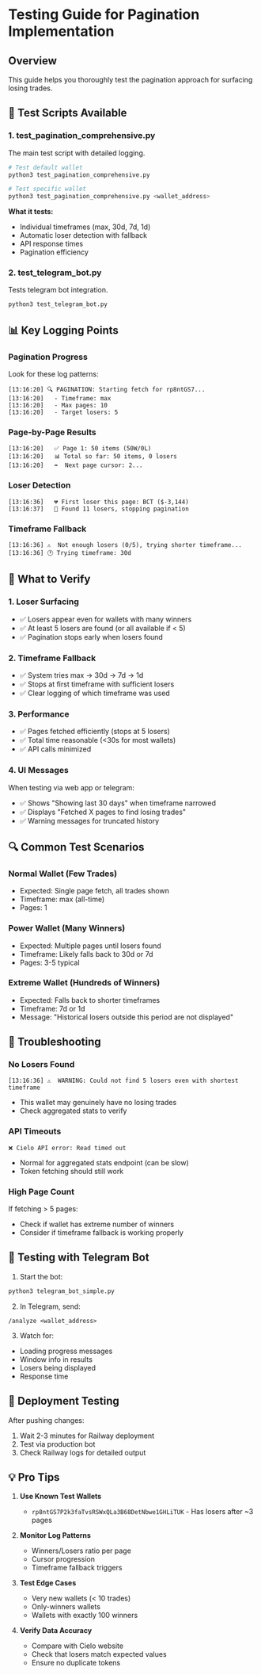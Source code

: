 # Testing Guide for Pagination Implementation

## Overview
This guide helps you thoroughly test the pagination approach for surfacing losing trades.

## 🧪 Test Scripts Available

### 1. **test_pagination_comprehensive.py**
The main test script with detailed logging.

```bash
# Test default wallet
python3 test_pagination_comprehensive.py

# Test specific wallet
python3 test_pagination_comprehensive.py <wallet_address>
```

**What it tests:**
- Individual timeframes (max, 30d, 7d, 1d)
- Automatic loser detection with fallback
- API response times
- Pagination efficiency

### 2. **test_telegram_bot.py**
Tests telegram bot integration.

```bash
python3 test_telegram_bot.py
```

## 📊 Key Logging Points

### Pagination Progress
Look for these log patterns:
```
[13:16:20] 🔍 PAGINATION: Starting fetch for rp8ntGS7...
[13:16:20]   - Timeframe: max
[13:16:20]   - Max pages: 10
[13:16:20]   - Target losers: 5
```

### Page-by-Page Results
```
[13:16:20]   ✅ Page 1: 50 items (50W/0L)
[13:16:20]   📊 Total so far: 50 items, 0 losers
[13:16:20]   ➡️  Next page cursor: 2...
```

### Loser Detection
```
[13:16:36]   💔 First loser this page: BCT ($-3,144)
[13:16:37]   🎯 Found 11 losers, stopping pagination
```

### Timeframe Fallback
```
[13:16:36] ⚠️  Not enough losers (0/5), trying shorter timeframe...
[13:16:36] 🕐 Trying timeframe: 30d
```

## 🎯 What to Verify

### 1. **Loser Surfacing**
- ✅ Losers appear even for wallets with many winners
- ✅ At least 5 losers are found (or all available if < 5)
- ✅ Pagination stops early when losers found

### 2. **Timeframe Fallback**
- ✅ System tries max → 30d → 7d → 1d
- ✅ Stops at first timeframe with sufficient losers
- ✅ Clear logging of which timeframe was used

### 3. **Performance**
- ✅ Pages fetched efficiently (stops at 5 losers)
- ✅ Total time reasonable (<30s for most wallets)
- ✅ API calls minimized

### 4. **UI Messages**
When testing via web app or telegram:
- ✅ Shows "Showing last 30 days" when timeframe narrowed
- ✅ Displays "Fetched X pages to find losing trades"
- ✅ Warning messages for truncated history

## 🔍 Common Test Scenarios

### Normal Wallet (Few Trades)
- Expected: Single page fetch, all trades shown
- Timeframe: max (all-time)
- Pages: 1

### Power Wallet (Many Winners)
- Expected: Multiple pages until losers found
- Timeframe: Likely falls back to 30d or 7d
- Pages: 3-5 typical

### Extreme Wallet (Hundreds of Winners)
- Expected: Falls back to shorter timeframes
- Timeframe: 7d or 1d
- Message: "Historical losers outside this period are not displayed"

## 🐛 Troubleshooting

### No Losers Found
```
[13:16:36] ⚠️  WARNING: Could not find 5 losers even with shortest timeframe
```
- This wallet may genuinely have no losing trades
- Check aggregated stats to verify

### API Timeouts
```
❌ Cielo API error: Read timed out
```
- Normal for aggregated stats endpoint (can be slow)
- Token fetching should still work

### High Page Count
If fetching > 5 pages:
- Check if wallet has extreme number of winners
- Consider if timeframe fallback is working properly

## 📱 Testing with Telegram Bot

1. Start the bot:
```bash
python3 telegram_bot_simple.py
```

2. In Telegram, send:
```
/analyze <wallet_address>
```

3. Watch for:
- Loading progress messages
- Window info in results
- Losers being displayed
- Response time

## 🚀 Deployment Testing

After pushing changes:
1. Wait 2-3 minutes for Railway deployment
2. Test via production bot
3. Check Railway logs for detailed output

## 💡 Pro Tips

1. **Use Known Test Wallets**
   - `rp8ntGS7P2k3faTvsRSWxQLa3B68DetNbwe1GHLiTUK` - Has losers after ~3 pages

2. **Monitor Log Patterns**
   - Winners/Losers ratio per page
   - Cursor progression
   - Timeframe fallback triggers

3. **Test Edge Cases**
   - Very new wallets (< 10 trades)
   - Only-winners wallets
   - Wallets with exactly 100 winners

4. **Verify Data Accuracy**
   - Compare with Cielo website
   - Check that losers match expected values
   - Ensure no duplicate tokens 